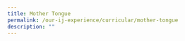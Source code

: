 ```yaml
---
title: Mother Tongue
permalink: /our-ij-experience/curricular/mother-tongue
description: ""
---
```

